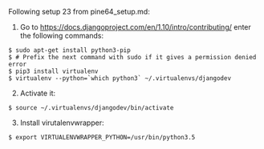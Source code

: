 Following setup 23 from pine64_setup.md:

1. Go to https://docs.djangoproject.com/en/1.10/intro/contributing/ enter the following commands:

  ```
  $ sudo apt-get install python3-pip
  $ # Prefix the next command with sudo if it gives a permission denied error
  $ pip3 install virtualenv
  $ virtualenv --python=`which python3` ~/.virtualenvs/djangodev
  ```
  
2. Activate it:

  ```
  $ source ~/.virtualenvs/djangodev/bin/activate
  ```

3. Install virutalenvwrapper:

  ```
  $ export VIRTUALENVWRAPPER_PYTHON=/usr/bin/python3.5
  ```
